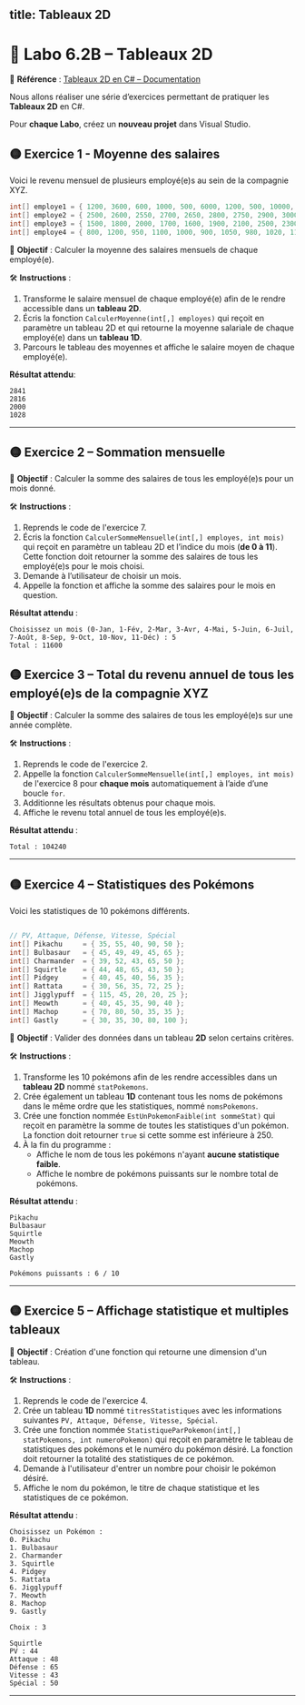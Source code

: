 title: Tableaux 2D
---

# 🧪 Labo 6.2B – Tableaux 2D

📎 **Référence** : [Tableaux 2D en C# – Documentation](https://info.cegepmontpetit.ca/notions-csharp/documentation/tableau/tableau-2d)

Nous allons réaliser une série d’exercices permettant de pratiquer les **Tableaux 2D** en C#.

Pour **chaque Labo**, créez un **nouveau projet** dans Visual Studio.

## 🟡 Exercice 1 - Moyenne des salaires

Voici le revenu mensuel de plusieurs employé(e)s au sein de la compagnie XYZ.
```csharp
int[] employe1 = { 1200, 3600, 600, 1000, 500, 6000, 1200, 500, 10000, 900, 8500, 100 };
int[] employe2 = { 2500, 2600, 2550, 2700, 2650, 2800, 2750, 2900, 3000, 3100, 3050, 3200 };
int[] employe3 = { 1500, 1800, 2000, 1700, 1600, 1900, 2100, 2500, 2300, 2200, 2000, 2400 };
int[] employe4 = { 800, 1200, 950, 1100, 1000, 900, 1050, 980, 1020, 1150, 1080, 1110 };
```


🎯 **Objectif** : Calculer la moyenne des salaires mensuels de chaque employé(e).

🛠️ **Instructions** :
1. Transforme le salaire mensuel de chaque employé(e) afin de le rendre accessible dans un **tableau 2D**.
2. Écris la fonction `CalculerMoyenne(int[,] employes)` qui reçoit en paramètre un tableau 2D et qui retourne la moyenne salariale de chaque employé(e) dans un **tableau 1D**.
3. Parcours le tableau des moyennes et affiche le salaire moyen de chaque employé(e).

**Résultat attendu**:
```
2841
2816
2000
1028
```

---

## 🟡 Exercice 2 – Sommation mensuelle

🎯 **Objectif** : Calculer la somme des salaires de tous les employé(e)s pour un mois donné.

🛠️ **Instructions** :
1. Reprends le code de l'exercice 7.  
2. Écris la fonction `CalculerSommeMensuelle(int[,] employes, int mois)` qui reçoit en paramètre un tableau 2D et l’indice du mois (**de 0 à 11**).  
   Cette fonction doit retourner la somme des salaires de tous les employé(e)s pour le mois choisi.  
3. Demande à l’utilisateur de choisir un mois.  
4. Appelle la fonction et affiche la somme des salaires pour le mois en question.  

**Résultat attendu** :
```
Choisissez un mois (0-Jan, 1-Fév, 2-Mar, 3-Avr, 4-Mai, 5-Juin, 6-Juil, 7-Août, 8-Sep, 9-Oct, 10-Nov, 11-Déc) : 5
Total : 11600
```

## 🟡 Exercice 3 – Total du revenu annuel de tous les employé(e)s de la compagnie XYZ

🎯 **Objectif** : Calculer la somme des salaires de tous les employé(e)s sur une année complète.

🛠️ **Instructions** :
1. Reprends le code de l'exercice 2.  
2. Appelle la fonction `CalculerSommeMensuelle(int[,] employes, int mois)` de l'exercice 8 pour **chaque mois** automatiquement à l’aide d’une boucle `for`.  
3. Additionne les résultats obtenus pour chaque mois.  
4. Affiche le revenu total annuel de tous les employé(e)s.  

**Résultat attendu** :
```
Total : 104240
```

---

## 🟡 Exercice 4 – Statistiques des Pokémons

Voici les statistiques de 10 pokémons différents.
```csharp

// PV, Attaque, Défense, Vitesse, Spécial
int[] Pikachu     = { 35, 55, 40, 90, 50 };
int[] Bulbasaur   = { 45, 49, 49, 45, 65 };
int[] Charmander  = { 39, 52, 43, 65, 50 };
int[] Squirtle    = { 44, 48, 65, 43, 50 };
int[] Pidgey      = { 40, 45, 40, 56, 35 };
int[] Rattata     = { 30, 56, 35, 72, 25 };
int[] Jigglypuff  = { 115, 45, 20, 20, 25 };
int[] Meowth      = { 40, 45, 35, 90, 40 };
int[] Machop      = { 70, 80, 50, 35, 35 };
int[] Gastly      = { 30, 35, 30, 80, 100 };
```

🎯 **Objectif** : Valider des données dans un tableau **2D** selon certains critères.

🛠️ **Instructions** :
1. Transforme les 10 pokémons afin de les rendre accessibles dans un **tableau 2D** nommé `statPokemons`.
2. Crée également un tableau **1D** contenant tous les noms de pokémons dans le même ordre que les statistiques, nommé `nomsPokemons`.
3. Crée une fonction nommée `EstUnPokemonFaible(int sommeStat)` qui reçoit en paramètre la somme de toutes les statistiques d'un pokémon. La fonction doit retourner `true` si cette somme est inférieure à 250.
4. À la fin du programme :
    * Affiche le nom de tous les pokémons n'ayant **aucune statistique faible**.  
    * Affiche le nombre de pokémons puissants sur le nombre total de pokémons.  

**Résultat attendu** :
```
Pikachu
Bulbasaur
Squirtle
Meowth
Machop
Gastly

Pokémons puissants : 6 / 10
```

---

## 🟡 Exercice 5 – Affichage statistique et multiples tableaux

🎯 **Objectif** : Création d'une fonction qui retourne une dimension d'un tableau.

🛠️ **Instructions** :
1. Reprends le code de l'exercice 4.  
2. Crée un tableau **1D**  nommé `titresStatistiques` avec les informations suivantes `PV, Attaque, Défense, Vitesse, Spécial`.
3. Crée une fonction nommée `StatistiqueParPokemon(int[,] statPokemons, int numeroPokemon)` qui reçoit en paramètre le tableau de statistiques des pokémons et le numéro du pokémon désiré. La fonction doit retourner la totalité des statistiques de ce pokémon.
4. Demande à l'utilisateur d'entrer un nombre pour choisir le pokémon désiré.
5. Affiche le nom du pokémon, le titre de chaque statistique et les statistiques de ce pokémon.

**Résultat attendu** :
```
Choisissez un Pokémon :
0. Pikachu
1. Bulbasaur
2. Charmander
3. Squirtle
4. Pidgey
5. Rattata
6. Jigglypuff
7. Meowth
8. Machop
9. Gastly

Choix : 3

Squirtle
PV : 44
Attaque : 48
Défense : 65
Vitesse : 43
Spécial : 50
```

---
